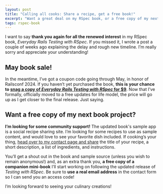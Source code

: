 ```yaml
---
layout: post
title: "Calling all cooks: Share a recipe, get a free book!"
excerpt: "Want a great deal on my RSpec book, or a free copy of my next project?"
tags: rspec-book
---
```


I want to say **thank you again for all the renewed interest** in my RSpec book, *Everyday Rails Testing with RSpec*. If you missed it, I wrote a post a couple of weeks ago explaining the delay and rough new timeline. I’m really sorry and appreciate your understanding!

## May book sale!

In the meantime, I’ve got a coupon code going through May, in honor of Railsconf 2024. If you haven’t yet purchased the book, **this is your chance to [snag a copy of *Everyday Rails Testing with RSpec* for $9](https://leanpub.com/everydayrailsrspec/c/railsconf2024)**. Now that I’ve formally, officially moved to a free updates for life model, the price will go up as I get closer to the final release. Just saying.

## Want a free copy of my next book project?

**I’m looking for some community support!** The updated book's sample app is a social recipe sharing site. I’m looking for some recipes to use as sample content, and would love to see your favorite dish included. If cooking’s your thing, [head over to my contact page and share](https://everydayrails.com/contact) the title of your recipe, a short description, a list of ingredients, and instructions.

You’ll get a shout out in the book and sample source (unless you wish to remain anonymous!) and, as an extra thank you, **a free copy of a companion mini-book** I’ll start working on following the updated release of *Testing with RSpec*. Be sure to **use a real email address** in the contact form so I can send you an access code!

I’m looking forward to seeing your culinary creations!
